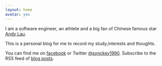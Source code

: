 ```yaml
---
layout: home
avatar: yes
---
```


I am a software engineer, an athlete and a big fan of Chinese famous star [Andy Lau](http://www.awc618.com/?r=54447d0f8af75).

This is a personal blog for me to record my study,interests and thoughts.

You can find me on [facebook](https://www.facebook.com/synckey) or Twitter [@synckey1990](https://twitter.com/synckey1990).
Subscribe to the RSS feed of [blog posts](../feed/).


